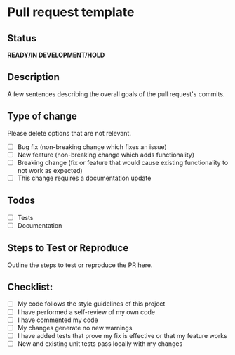 # Pull request template

## Status
**READY/IN DEVELOPMENT/HOLD**

## Description

A few sentences describing the overall goals of the pull request's commits.

## Type of change

Please delete options that are not relevant.

- [ ] Bug fix (non-breaking change which fixes an issue)
- [ ] New feature (non-breaking change which adds functionality)
- [ ] Breaking change (fix or feature that would cause existing functionality to not work as expected)
- [ ] This change requires a documentation update

## Todos
- [ ] Tests
- [ ] Documentation

## Steps to Test or Reproduce
Outline the steps to test or reproduce the PR here.

## Checklist:

- [ ] My code follows the style guidelines of this project
- [ ] I have performed a self-review of my own code
- [ ] I have commented my code
- [ ] My changes generate no new warnings
- [ ] I have added tests that prove my fix is effective or that my feature works
- [ ] New and existing unit tests pass locally with my changes
